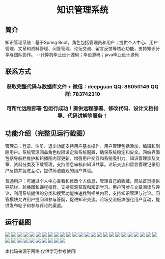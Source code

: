 <p><h1 align="center">知识管理系统</h1></p>

## 简介
知识管理系统：基于Spring Boot，角色包括管理员和用户；提供个人中心、用户管理、文章和资料管理、问答管理、论坛交流、留言反馈等核心功能，支持知识分享与团队协作。    --计算机毕业设计源码；毕设源码；java毕业设计源码


## 联系方式
<p><h3 align="center">获取完整代码与数据库文件 + 微信：deepguan QQ: 86050149 QQ群: 783742310</h3></p>
<p><h3 align="center">可帮忙远程部署 包运行成功！提供远程部署、修改代码、设计文档指导、代码讲解等服务！</h3></p>

## 功能介绍（完整见运行截图）
管理员：登录、注册、退出功能支持用户基本操作，用户管理包括添加、编辑和删除用户。系统管理涵盖角色权限设定和系统配置，确保系统稳定和安全。网站界面包括导航栏维护和轮播图内容更新，增强用户交互和系统吸引力。知识管理涉及文章、资料分类及下载管理，支持信息审核和知识共享。论坛交流和留言管理记录用户反馈并促进互动，提供简洁直观的用户体验。

普通用户：可通过个人中心查看和修改个人信息，管理自己的收藏。网站首页提供导航栏、轮播图和课程推荐，支持资源获取和知识学习。用户可参与文章阅读与评论，利用系统提供的分类和搜索功能快速找到相关内容，支持知识管理与讨论。问答模块允许用户提问和参与答疑，促进知识交流。论坛交流板块强化用户互动，提供发布帖子和参与评论的渠道。


## 运行截图
![](https://bs-1329754181.cos.ap-shanghai.myqcloud.com/spring/KnowledgeManagementSystem/img/001.jpg)
![](https://bs-1329754181.cos.ap-shanghai.myqcloud.com/spring/KnowledgeManagementSystem/img/002.jpg)
![](https://bs-1329754181.cos.ap-shanghai.myqcloud.com/spring/KnowledgeManagementSystem/img/003.jpg)
![](https://bs-1329754181.cos.ap-shanghai.myqcloud.com/spring/KnowledgeManagementSystem/img/004.jpg)
![](https://bs-1329754181.cos.ap-shanghai.myqcloud.com/spring/KnowledgeManagementSystem/img/005.jpg)
![](https://bs-1329754181.cos.ap-shanghai.myqcloud.com/spring/KnowledgeManagementSystem/img/006.jpg)
![](https://bs-1329754181.cos.ap-shanghai.myqcloud.com/spring/KnowledgeManagementSystem/img/007.jpg)
![](https://bs-1329754181.cos.ap-shanghai.myqcloud.com/spring/KnowledgeManagementSystem/img/008.jpg)
![](https://bs-1329754181.cos.ap-shanghai.myqcloud.com/spring/KnowledgeManagementSystem/img/009.jpg)
![](https://bs-1329754181.cos.ap-shanghai.myqcloud.com/spring/KnowledgeManagementSystem/img/010.jpg)
![](https://bs-1329754181.cos.ap-shanghai.myqcloud.com/spring/KnowledgeManagementSystem/img/011.jpg)
![](https://bs-1329754181.cos.ap-shanghai.myqcloud.com/spring/KnowledgeManagementSystem/img/012.jpg)
![](https://bs-1329754181.cos.ap-shanghai.myqcloud.com/spring/KnowledgeManagementSystem/img/013.jpg)
![](https://bs-1329754181.cos.ap-shanghai.myqcloud.com/spring/KnowledgeManagementSystem/img/014.jpg)
![](https://bs-1329754181.cos.ap-shanghai.myqcloud.com/spring/KnowledgeManagementSystem/img/015.jpg)
![](https://bs-1329754181.cos.ap-shanghai.myqcloud.com/spring/KnowledgeManagementSystem/img/016.jpg)
![](https://bs-1329754181.cos.ap-shanghai.myqcloud.com/spring/KnowledgeManagementSystem/img/017.jpg)
![](https://bs-1329754181.cos.ap-shanghai.myqcloud.com/spring/KnowledgeManagementSystem/img/018.jpg)
![](https://bs-1329754181.cos.ap-shanghai.myqcloud.com/spring/KnowledgeManagementSystem/img/019.jpg)
![](https://bs-1329754181.cos.ap-shanghai.myqcloud.com/spring/KnowledgeManagementSystem/img/020.jpg)
![](https://bs-1329754181.cos.ap-shanghai.myqcloud.com/spring/KnowledgeManagementSystem/img/021.jpg)
![](https://bs-1329754181.cos.ap-shanghai.myqcloud.com/spring/KnowledgeManagementSystem/img/022.jpg)
![](https://bs-1329754181.cos.ap-shanghai.myqcloud.com/spring/KnowledgeManagementSystem/img/023.jpg)
![](https://bs-1329754181.cos.ap-shanghai.myqcloud.com/spring/KnowledgeManagementSystem/img/024.jpg)
![](https://bs-1329754181.cos.ap-shanghai.myqcloud.com/spring/KnowledgeManagementSystem/img/025.jpg)
![](https://bs-1329754181.cos.ap-shanghai.myqcloud.com/spring/KnowledgeManagementSystem/img/026.jpg)
![](https://bs-1329754181.cos.ap-shanghai.myqcloud.com/spring/KnowledgeManagementSystem/img/027.jpg)
![](https://bs-1329754181.cos.ap-shanghai.myqcloud.com/spring/KnowledgeManagementSystem/img/028.jpg)
![](https://bs-1329754181.cos.ap-shanghai.myqcloud.com/spring/KnowledgeManagementSystem/img/029.jpg)
![](https://bs-1329754181.cos.ap-shanghai.myqcloud.com/spring/KnowledgeManagementSystem/img/030.jpg)
![](https://bs-1329754181.cos.ap-shanghai.myqcloud.com/spring/KnowledgeManagementSystem/img/031.jpg)
![](https://bs-1329754181.cos.ap-shanghai.myqcloud.com/spring/KnowledgeManagementSystem/img/032.jpg)
![](https://bs-1329754181.cos.ap-shanghai.myqcloud.com/spring/KnowledgeManagementSystem/img/033.jpg)
![](https://bs-1329754181.cos.ap-shanghai.myqcloud.com/spring/KnowledgeManagementSystem/img/034.jpg)
![](https://bs-1329754181.cos.ap-shanghai.myqcloud.com/spring/KnowledgeManagementSystem/img/035.jpg)

<p>本代码来源于网络,仅供学习参考使用!</p>
